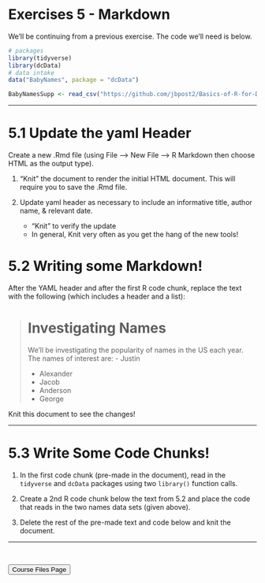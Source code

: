 Exercises 5 - Markdown
================

We’ll be continuing from a previous exercise. The code we’ll need is
below.

``` r
# packages
library(tidyverse)  
library(dcData)     
# data intake
data("BabyNames", package = "dcData")

BabyNamesSupp <- read_csv("https://github.com/jbpost2/Basics-of-R-for-Data-Science-and-Statistics/raw/master/datasets/BabyNamesSupp.csv")
```

<hr>

# 5.1 Update the yaml Header

Create a new .Rmd file (using File –&gt; New File –&gt; R Markdown then
choose HTML as the output type).

1.  “Knit” the document to render the initial HTML document. This will
    require you to save the .Rmd file.

2.  Update yaml header as necessary to include an informative title,
    author name, & relevant date.

    -   “Knit” to verify the update
    -   In general, Knit very often as you get the hang of the new
        tools!

# 5.2 Writing some Markdown!

After the YAML header and after the first R code chunk, replace the text
with the following (which includes a header and a list):

> # Investigating Names
>
> We’ll be investigating the popularity of names in the US each year.
> The names of interest are: - Justin  
> - Alexander  
> - Jacob  
> - Anderson  
> - George

Knit this document to see the changes!

<hr>

# 5.3 Write Some Code Chunks!

1.  In the first code chunk (pre-made in the document), read in the
    `tidyverse` and `dcData` packages using two `library()` function
    calls.

2.  Create a 2nd R code chunk below the text from 5.2 and place the code
    that reads in the two names data sets (given above).

3.  Delete the rest of the pre-made text and code below and knit the
    document.

<hr>

<br>

<a href = "https://jbpost2.github.io/Basics-of-R-for-Data-Science-and-Statistics/CourseFiles.html"><button type="button">Course
Files Page</button></a>
